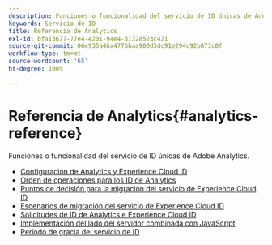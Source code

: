 ```yaml
---
description: Funciones o funcionalidad del servicio de ID únicas de Adobe Analytics.
keywords: Servicio de ID
title: Referencia de Analytics
exl-id: bfa13677-77e4-4201-94e4-31328523c421
source-git-commit: 06e935a4ba4776baa900d3dc91e294c92b873c0f
workflow-type: tm+mt
source-wordcount: '65'
ht-degree: 100%

---
```


# Referencia de Analytics{#analytics-reference}

Funciones o funcionalidad del servicio de ID únicas de Adobe Analytics.

+ [Configuración de Analytics y Experience Cloud ID](analytics-ids.md)
+ [Orden de operaciones para los ID de Analytics](analytics-order-of-operations.md)
+ [Puntos de decisión para la migración del servicio de Experience Cloud ID](migration-decisions.md)
+ [Escenarios de migración del servicio de Experience Cloud ID](migration-scenarios.md)
+ [Solicitudes de ID de Analytics e Experience Cloud ID](legacy-analytics.md)
+ [Implementación del lado del servidor combinada con JavaScript](server-side.md)
+ [Período de gracia del servicio de ID](grace-period.md)
   <!--+ [Data Collection CNAMEs and Cross-Domain Tracking](cname.md)-->
